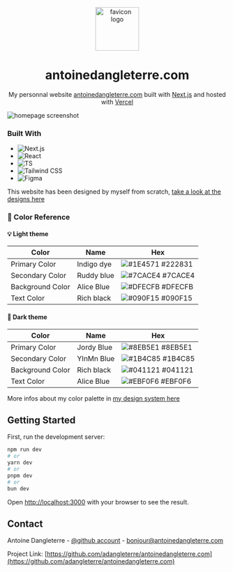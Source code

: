 <div align="center">
  <img alt="favicon logo" src="https://github.com/adangleterre/antoinedangleterre.com/assets/45876792/e3bfaf09-252b-4128-9167-5c5827b5cc97" width="100" />
</div>

<h1 align="center">
  antoinedangleterre.com
</h1>

<p align="center">
  My personnal website <a href="https://antoinedangleterre.com" target="_blank">antoinedangleterre.com</a> built with <a href="https://nextjs.org/" target="_blank">Next.js</a> and hosted with <a href="https://vercel.com/" target="_blank">Vercel</a>
</p>

![homepage screenshot](https://github.com/adangleterre/antoinedangleterre.com/assets/45876792/6d350b3d-cf38-4bd2-b607-b52faff8c4d8)

### Built With

* ![Next.js](https://github.com/adangleterre/adangleterre/assets/45876792/6794dcd6-6f38-4f39-bc37-f0dee5f5eb54)
* ![React](https://github.com/adangleterre/adangleterre/assets/45876792/0f15baaa-ca71-492a-998f-d00ecaf9aa2d)
* ![TS](https://img.shields.io/badge/TypeScript-007ACC?style=for-the-badge&logo=typescript&logoColor=white)
* ![Tailwind CSS](https://github.com/adangleterre/adangleterre/assets/45876792/3f077e10-688f-47b0-81ae-530fffa5c65f)
* ![Figma](https://github.com/adangleterre/adangleterre/assets/45876792/a73f8144-9420-48a3-bbff-513f29e33c11)

This website has been designed by myself from scratch, [take a look at the designs here](https://www.figma.com/file/4FZ8Bwpcui9nMTbN2JvWx5/Portfolio-perso?type=design&node-id=20%3A8&mode=design&t=3aF2dpyjIyXbiE4D-1)

### :art: Color Reference

#### 💡 Light theme

| Color             | Name                                                                | Hex                                                               |
| ----------------- | ------------------------------------------------------------------  | ----------------------------------------------------------------- |
| Primary Color     | Indigo dye                                                          | ![#1E4571](https://via.placeholder.com/10/1E4571?text=+) #222831  |
| Secondary Color   | Ruddy blue                                                          | ![#7CACE4](https://via.placeholder.com/10/7CACE4?text=+) #7CACE4  |
| Background Color  | Alice Blue                                                          | ![#DFECFB](https://via.placeholder.com/10/DFECFB?text=+) #DFECFB  |
| Text Color        | Rich black                                                          | ![#090F15](https://via.placeholder.com/10/090F15?text=+) #090F15  |

#### 🌃 Dark theme

| Color             | Name                                                                | Hex                                                               |
| ----------------- | ------------------------------------------------------------------  | ----------------------------------------------------------------- |
| Primary Color     | Jordy Blue                                                          | ![#8EB5E1](https://via.placeholder.com/10/8EB5E1?text=+) #8EB5E1  |
| Secondary Color   | YInMn Blue                                                          | ![#1B4C85](https://via.placeholder.com/10/1B4C85?text=+) #1B4C85  |
| Background Color  | Rich black                                                          | ![#041121](https://via.placeholder.com/10/041121?text=+) #041121  |
| Text Color        | Alice Blue                                                          | ![#EBF0F6](https://via.placeholder.com/10/EBF0F6?text=+) #EBF0F6  |


More infos about my color palette in [my design system here](https://www.figma.com/file/4FZ8Bwpcui9nMTbN2JvWx5/Portfolio-perso?type=design&node-id=21%3A113&mode=design&t=3aF2dpyjIyXbiE4D-1)

## Getting Started

First, run the development server:

```bash
npm run dev
# or
yarn dev
# or
pnpm dev
# or
bun dev
```

Open [http://localhost:3000](http://localhost:3000) with your browser to see the result.

## Contact

Antoine Dangleterre - [@github account](https://github.com/adangleterre) - [bonjour@antoinedangleterre.com](mailto:bonjour@antoinedangleterre.com)

Project Link: [https://github.com/adangleterre/antoinedangleterre.com](https://github.com/adangleterre/antoinedangleterre.com)